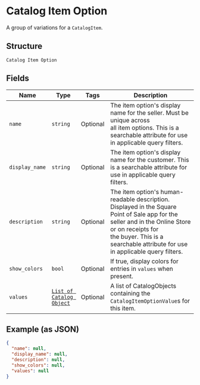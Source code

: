 
# Catalog Item Option

A group of variations for a `CatalogItem`.

## Structure

`Catalog Item Option`

## Fields

| Name | Type | Tags | Description |
|  --- | --- | --- | --- |
| `name` | `string` | Optional | The item option's display name for the seller. Must be unique across<br>all item options. This is a searchable attribute for use in applicable query filters. |
| `display_name` | `string` | Optional | The item option's display name for the customer. This is a searchable attribute for use in applicable query filters. |
| `description` | `string` | Optional | The item option's human-readable description. Displayed in the Square<br>Point of Sale app for the seller and in the Online Store or on receipts for<br>the buyer. This is a searchable attribute for use in applicable query filters. |
| `show_colors` | `bool` | Optional | If true, display colors for entries in `values` when present. |
| `values` | [`List of Catalog Object`](../../doc/models/catalog-object.md) | Optional | A list of CatalogObjects containing the<br>`CatalogItemOptionValue`s for this item. |

## Example (as JSON)

```json
{
  "name": null,
  "display_name": null,
  "description": null,
  "show_colors": null,
  "values": null
}
```

